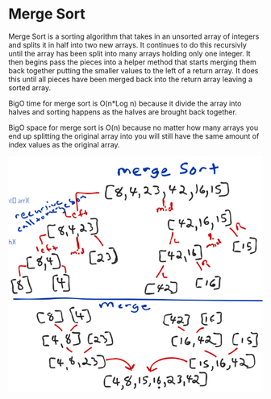 ﻿# Merge Sort

Merge Sort is a sorting algorithm that takes in an unsorted array of integers and splits it in half 
into two new arrays. It continues to do this recursivly until the array has been split into many 
arrays holding only one integer.
It then begins pass the pieces into a helper method that starts merging them back together putting
the smaller values to the left of a return array. It does this until all pieces have been merged 
back into the return array leaving a sorted array.

BigO time for merge sort is O(n*Log n) because it divide the array into halves and sorting happens 
as the halves are brought back together.

BigO space for merge sort is O(n) because no matter how many arrays you end up splitting the original
array into you will still have the same amount of index values as the original array.

![](MergeSortMini.PNG)